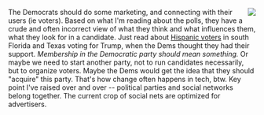 <img src="http://scripting.com/images/2020/11/09/weJustDid46.png" border="0" align="right">The Democrats should do some marketing, and connecting with their users (ie voters). Based on what I'm reading about the polls, they have a crude and often incorrect view of what they think and what influences them, what they look for in a candidate. Just read about <a href="https://www.nytimes.com/2020/11/09/us/politics/how-democrats-missed-trumps-appeal-to-latino-voters.html">Hispanic voters</a> in south Florida and Texas voting for Trump, when the Dems thought they had their support. <i>Membership in the Democratic party should mean something. </i>Or maybe we need to start another party, not to run candidates necessarily, but to organize voters. Maybe the Dems would get the idea that they should "acquire" this party. That's how change often happens in tech, btw. Key point I've raised over and over -- political parties and social networks belong together. The current crop of social nets are optimized for advertisers.
